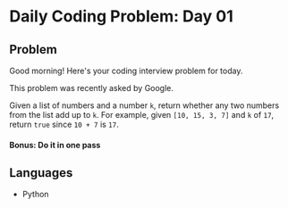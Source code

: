 # Daily Coding Problem: Day 01
## Problem
Good morning! Here's your coding interview problem for today.

This problem was recently asked by Google.

Given a list of numbers and a number `k`, return whether any two numbers from the list add up to `k`. For example, given `[10, 15, 3, 7]` and `k` of `17`, return `true` since `10 + 7` is `17`.
#### Bonus: Do it in one pass

## Languages
- Python
